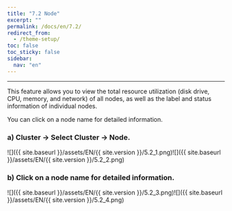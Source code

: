 ```yaml
---
title: "7.2 Node"
excerpt: ""
permalink: /docs/en/7.2/
redirect_from:
  - /theme-setup/
toc: false
toc_sticky: false
sidebar:
  nav: "en"
---
```



---

This feature allows you to view the total resource utilization (disk drive, CPU, memory, and network) of all nodes, as well as the label and status information of individual nodes.

You can click on a node name for detailed information.

### a\) Cluster → Select Cluster → Node.
![]({{ site.baseurl }}/assets/EN/{{ site.version }}/5.2_1.png)![]({{ site.baseurl }}/assets/EN/{{ site.version }}/5.2_2.png)

### b\) Click on a node name for detailed information.
![]({{ site.baseurl }}/assets/EN/{{ site.version }}/5.2_3.png)![]({{ site.baseurl }}/assets/EN/{{ site.version }}/5.2_4.png)
